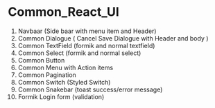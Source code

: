 # Common_React_UI

1) Navbaar (Side baar with menu item and Header)
2) Common Dialogue ( Cancel Save Dialogue with Header and body )
3) Common TextField (formik and normal textfield)
4) Common Select (formik and normal select)
5) Common Button
6) Common Menu with Action items
7) Common Pagination
8) Common Switch (Styled Switch)
9) Common Snakebar (toast success/error message)
10) Formik Login form (validation)
